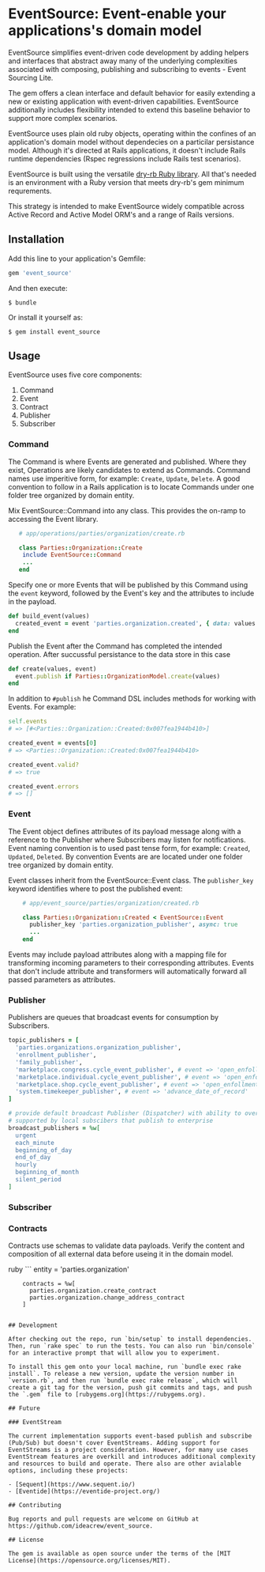 # EventSource: Event-enable your applications's domain model

EventSource simplifies event-driven code development by adding helpers and interfaces that abstract away many of the underlying complexities associated with composing, publishing and subscribing to events - Event Sourcing Lite.

The gem offers a clean interface and default behavior for easily extending a new or existing application with event-driven capabilities. EventSource additionally includes flexibility intended to extend this baseline behavior to support more complex scenarios.

EventSource uses plain old ruby objects, operating within the confines of an application's domain model without dependecies on a particilar persistance model. Although it's directed at Rails applications, it doesn't include Rails runtime dependencies (Rspec regressions include Rails test scenarios).

EventSource is built using the versatile [dry-rb Ruby library](https://dry-rb.org/). All that's needed is an environment with a Ruby version that meets dry-rb's gem minimum requrements.

This strategy is intended to make EventSource widely compatible across Active Record and Active Model ORM's and a range of Rails versions.

## Installation

Add this line to your application's Gemfile:

```ruby
gem 'event_source'
```

And then execute:

    $ bundle

Or install it yourself as:

    $ gem install event_source

## Usage

EventSource uses five core components:

1. Command
1. Event
1. Contract
1. Publisher
1. Subscriber

### Command

The Command is where Events are generated and published. Where they exist, Operations are likely candidates to extend as Commands. Command names use imperitive form, for example: `Create`, `Update`, `Delete`. A good convention to follow in a Rails application is to locate Commands under one folder tree organized by domain entity.

Mix EventSource::Command into any class. This provides the on-ramp to accessing the Event library.

```ruby
   # app/operations/parties/organization/create.rb

   class Parties::Organization::Create
    include EventSource::Command
    ...
   end
```

Specify one or more Events that will be published by this Command using the `event` keyword, followed by the Event's key and the attributes to include in the payload.

```ruby
def build_event(values)
  created_event = event 'parties.organization.created', { data: values }
end
```

Publish the Event after the Command has completed the intended operation. After succussful persistance to the data store in this case

```ruby
def create(values, event)
  event.publish if Parties::OrganizationModel.create(values)
end
```

In addition to `#publish` he Command DSL includes methods for working with Events. For example:

<!-- prettier_ignore_start -->

```ruby
self.events
# => [#<Parties::Organization::Created:0x007fea1944b410>]

created_event = events[0]
# => <Parties::Organization::Created:0x007fea1944b410>

created_event.valid?
# => true

created_event.errors
# => []
```

<!-- prettier_ignore_end -->

### Event

The Event object defines attributes of its payload message along with a reference to the Publisher where Subscribers may listen for notifications. Event naming convention is to used past tense form, for example: `Created`, `Updated`, `Deleted`. By convention Events are are located under one folder tree organized by domain entity.

Event classes inherit from the EventSource::Event class. The `publisher_key` keyword identifies where to post the published event:

```ruby
    # app/event_source/parties/organization/created.rb

    class Parties::Organization::Created < EventSource::Event
      publisher_key 'parties.organization_publisher', async: true
      ...
    end
```

Events may include payload attributes along with a mapping file for transforming incoming parameters to their corresponding attributes. Events that don't include attribute and transformers will automatically forward all passed parameters as attributes.

### Publisher

Publishers are queues that broadcast events for consumption by Subscribers.

```ruby
topic_publishers = [
  'parties.organizations.organization_publisher',
  'enrollment_publisher',
  'family_publisher',
  'marketplace.congress.cycle_event_publisher', # event => 'open_enfollment_begin'
  'marketplace.individual.cycle_event_publisher', # event => 'open_enfollment_begin'
  'marketplace.shop.cycle_event_publisher', # event => 'open_enfollment_begin'
  'system.timekeeper_publisher', # event => 'advance_date_of_record'
]

# provide default broadcast Publisher (Dispatcher) with ability to override
# supported by local subscibers that publish to enterprise
broadcast_publishers = %w[
  urgent
  each_minute
  beginning_of_day
  end_of_day
  hourly
  beginning_of_month
  silent_period
]
```

### Subscriber

### Contracts

Contracts use schemas to validate data payloads. Verify the content and composition of all external data before useing it in the domain model.

ruby ```
entity = 'parties.organization'

        contracts = %w[
          parties.organization.create_contract
          parties.organization.change_address_contract
        ]

```

## Development

After checking out the repo, run `bin/setup` to install dependencies. Then, run `rake spec` to run the tests. You can also run `bin/console` for an interactive prompt that will allow you to experiment.

To install this gem onto your local machine, run `bundle exec rake install`. To release a new version, update the version number in `version.rb`, and then run `bundle exec rake release`, which will create a git tag for the version, push git commits and tags, and push the `.gem` file to [rubygems.org](https://rubygems.org).

## Future

### EventStream

The current implementation supports event-based publish and subscribe (Pub/Sub) but doesn't cover EventStreams. Adding support for EventStreams is a project consideration. However, for many use cases EventStream features are overkill and introduces additional complexity and resources to build and operate. There also are other avialable options, including these projects:

- [Sequent](https://www.sequent.io/)
- [Eventide](https://eventide-project.org/)

## Contributing

Bug reports and pull requests are welcome on GitHub at https://github.com/ideacrew/event_source.

## License

The gem is available as open source under the terms of the [MIT License](https://opensource.org/licenses/MIT).
```
